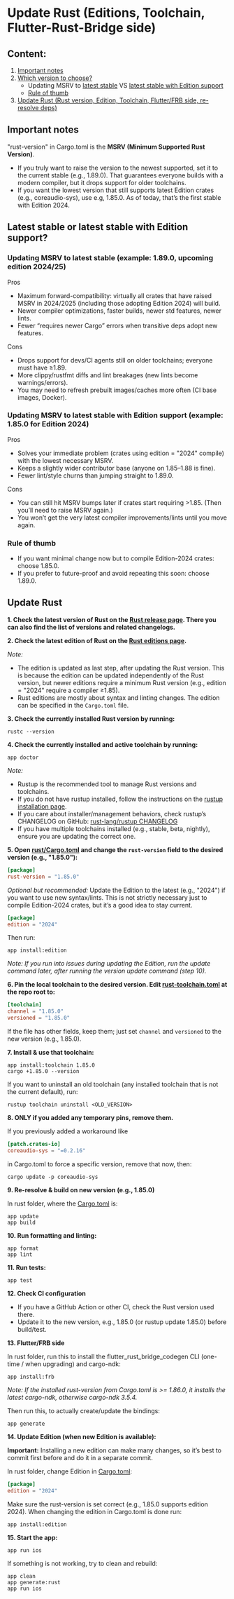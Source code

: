 # Update Rust (Editions, Toolchain, Flutter-Rust-Bridge side)


## Content:

1. [Important notes](#important-notes)
2. [Which version to choose?](#latest-stable-or-latest-stable-with-edition-support)
   - Updating MSRV to [latest stable](#updating-msrv-to-latest-stable-example-1890-upcoming-edition-202425) VS [latest stable with Edition support](#updating-msrv-to-latest-stable-with-edition-support-example-1850-for-edition-2024)
   - [Rule of thumb](#rule-of-thumb)
3. [Update Rust (Rust version, Edition, Toolchain, Flutter/FRB side, re-resolve deps)](#update-rust)


## Important notes

"rust-version" in Cargo.toml is the **MSRV (Minimum Supported Rust Version)**.
- If you truly want to raise the version to the newest supported, set it to the current stable (e.g., 1.89.0). That guarantees everyone builds with a modern compiler, but it drops support for older toolchains.
- If you want the lowest version that still supports latest Edition crates (e.g., coreaudio-sys), use e.g, 1.85.0. As of today, that’s the first stable with Edition 2024.


## Latest stable or latest stable with Edition support?

### Updating MSRV to latest stable (example: 1.89.0, upcoming edition 2024/25)

Pros
- Maximum forward-compatibility: virtually all crates that have raised MSRV in 2024/2025 (including those adopting Edition 2024) will build.
- Newer compiler optimizations, faster builds, newer std features, newer lints.
- Fewer “requires newer Cargo” errors when transitive deps adopt new features.

Cons
- Drops support for devs/CI agents still on older toolchains; everyone must have ≥1.89.
- More clippy/rustfmt diffs and lint breakages (new lints become warnings/errors).
- You may need to refresh prebuilt images/caches more often (CI base images, Docker).

### Updating MSRV to latest stable with Edition support (example: 1.85.0 for Edition 2024)

Pros
- Solves your immediate problem (crates using edition = "2024" compile) with the lowest necessary MSRV.
- Keeps a slightly wider contributor base (anyone on 1.85–1.88 is fine).
- Fewer lint/style churns than jumping straight to 1.89.0.

Cons
- You can still hit MSRV bumps later if crates start requiring >1.85. (Then you’ll need to raise MSRV again.)
- You won’t get the very latest compiler improvements/lints until you move again.

### Rule of thumb
- If you want minimal change now but to compile Edition-2024 crates: choose 1.85.0.
- If you prefer to future-proof and avoid repeating this soon: choose 1.89.0.


## Update Rust

**1. Check the latest version of Rust on the [Rust release page](https://releases.rs/). There you can also find the list of versions and related changelogs.**

**2. Check the latest edition of Rust on the [Rust editions page](https://doc.rust-lang.org/edition-guide/editions/index.html).**

_Note:_
- The edition is updated as last step, after updating the Rust version. This is because the edition can be updated independently of the Rust version, but newer editions require a minimum Rust version (e.g., edition = "2024" require a compiler ≥1.85).
- Rust editions are mostly about syntax and linting changes. The edition can be specified in the `Cargo.toml` file.

**3. Check the currently installed Rust version by running:**

```shell
rustc --version
```

**4. Check the currently installed and active toolchain by running:**

```shell
app doctor
```

_Note:_
- Rustup is the recommended tool to manage Rust versions and toolchains.
- If you do not have rustup installed, follow the instructions on the [rustup installation page](https://rustup.rs/).
- If you care about installer/management behaviors, check rustup’s CHANGELOG on GitHub: [rust-lang/rustup CHANGELOG](https://github.com/rust-lang/rustup/blob/master/CHANGELOG.md)
- If you have multiple toolchains installed (e.g., stable, beta, nightly), ensure you are updating the correct one.

**5. Open [rust/Cargo.toml](../rust/Cargo.toml) and change the `rust-version` field to the desired version (e.g., "1.85.0"):**

```toml
[package]
rust-version = "1.85.0"
```

_Optional but recommended:_
Update the Edition to the latest (e.g., "2024") if you want to use new syntax/lints. This is not strictly necessary just
to compile Edition-2024 crates, but it’s a good idea to stay current.
  
```toml
[package]
edition = "2024"
```

Then run:

```shell
app install:edition
```

_Note: If you run into issues during updating the Edition, run the update command later, after running the version update
command (step 10)._

**6. Pin the local toolchain to the desired version. Edit [rust-toolchain.toml](../rust-toolchain.toml) at the repo root to:**

```toml
[toolchain]
channel = "1.85.0"
versioned = "1.85.0"
```

If the file has other fields, keep them; just set `channel` and `versioned` to the new version (e.g., 1.85.0).

**7. Install & use that toolchain:**

```shell
app install:toolchain 1.85.0
cargo +1.85.0 --version
```

If you want to uninstall an old toolchain (any installed toolchain that is not the current default), run:

```shell
rustup toolchain uninstall <OLD_VERSION>
```

**8. ONLY if you added any temporary pins, remove them.**

If you previously added a workaround like

```toml
[patch.crates-io]
coreaudio-sys = "=0.2.16"
```

in Cargo.toml to force a specific version, remove that now, then:

```shell
cargo update -p coreaudio-sys
```

**9. Re-resolve & build on new version (e.g., 1.85.0)**

In rust folder, where the [Cargo.toml](/rust/Cargo.toml) is:

```shell
app update
app build
```

**10. Run formatting and linting:**

```shell
app format
app lint
```

**11. Run tests:**

```shell
app test
```

**12. Check CI configuration**

- If you have a GitHub Action or other CI, check the Rust version used there.
- Update it to the new version, e.g., 1.85.0 (or rustup update 1.85.0) before build/test.

**13. Flutter/FRB side**

In rust folder, run this to install the flutter_rust_bridge_codegen CLI (one-time / when upgrading) and cargo-ndk:

```shell
app install:frb
```

_Note:
If the installed rust-version from Cargo.toml is >= 1.86.0, it installs the latest cargo-ndk, otherwise cargo-ndk 3.5.4._

Then run this, to actually create/update the bindings:

```shell
app generate
```

**14. Update Edition (when new Edition is available):**

**Important:**
Installing a new edition can make many changes, so it’s best to commit first before and do it in a separate commit.

In rust folder, change Edition in [Cargo.toml](../rust/Cargo.toml):
```toml
[package]
edition = "2024"
```

Make sure the rust-version is set correct (e.g., 1.85.0 supports edition 2024).
When changing the edition in Cargo.toml is done run:

```shell
app install:edition
```

**15. Start the app:**

```shell
app run ios
```

If something is not working, try to clean and rebuild:

```shell
app clean
app generate:rust
app run ios
```
